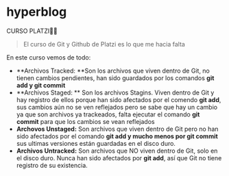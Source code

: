 # hyperblog
CURSO PLATZI👩‍💻
> El curso de Git y Github de Platzi es lo que me hacia falta

En este curso vemos de todo:
- **Archivos Tracked: **Son los archivos que viven dentro de Git, no tienen cambios pendientes, han sido guardados por los comandos **git add y git commit**
- **Archivos Staged: ** Son los archivos Stagins. Viven dentro de Git y hay registro de ellos porque han sido afectados por el comendo **git add**, sus cambios aún no se ven reflejados pero se sabe que hay un cambio ya que son archivos ya trackeados, falta ejecutar el comando **git commit** para que los cambios se vean reflejados
- **Archovos Unstaged:** Son archivos que viven dentro de Git pero no han sido afectados por el comando **git add y mucho menos por git commit** sus ultimas versiones están guardadas en el disco duro.
- **Archivos Untracked:** Son archivos que NO viven dentro de Git, solo en el disco duro. Nunca han sido afectados por **git add**, así  que Git no tiene registro de su existencia.